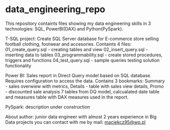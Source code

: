 # data_engineering_repo
This repository containts files showing my data engineering skills in 3 technologies: SQL, PowerBI(DAX) and Python(PySpark).

T-SQL project:
Create SQL Server database for E-commerce store selling football clothing, footwear and accesories. Containts 4 files:
01_create_query.sql - creating tables and view
02_insert_query.sql - inserting data to tables
03_programmability.sql - create stored procedures, triggers and functions
04_test_query.sql - sample queries testing solution functionality

Power BI:
Sales report in Direct Query model based on SQL database. Requires configuration to access the data. Contains 3 bookmarks:
Summary - sales overwiew with metrics, Details - table with sales view details, Promo - discounted sale analysis
7 tables from DQ model, calcualated date table and measures table with DAX measures used in the report.

PySpark:
description under construction

About author:
junior data engineer with almost 2 years experience in Big Data projects
you can contact with me by mail: maciekcz95@wp.pl

